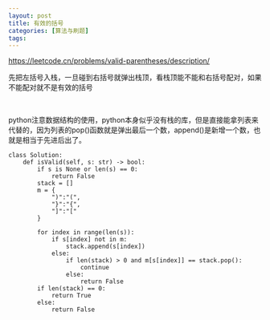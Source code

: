 ```yaml
---
layout: post
title: 有效的括号
categories: [算法与刷题]
tags: 
---
```


https://leetcode.cn/problems/valid-parentheses/description/

先把左括号入栈，一旦碰到右括号就弹出栈顶，看栈顶能不能和右括号配对，如果不能配对就不是有效的括号

<br/>

python注意数据结构的使用，python本身似乎没有栈的库，但是直接能拿列表来代替的，因为列表的pop()函数就是弹出最后一个数，append()是新增一个数，也就是相当于先进后出了。


```
class Solution:
    def isValid(self, s: str) -> bool:
        if s is None or len(s) == 0:
            return False
        stack = []
        m = {
            ")":"(",
            "}":"{",
            "]":"["
        }

        for index in range(len(s)):
            if s[index] not in m:
                stack.append(s[index])
            else:
                if len(stack) > 0 and m[s[index]] == stack.pop():
                    continue
                else:
                    return False
        if len(stack) == 0:
            return True
        else:
            return False

```